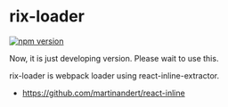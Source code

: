# rix-loader

[![npm version](https://img.shields.io/npm/v/rix-loader.svg?style=flat-square)](https://www.npmjs.com/package/rix-loader)

Now, it is just developing version.
Please wait to use this.

rix-loader is webpack loader using react-inline-extractor.

* https://github.com/martinandert/react-inline
